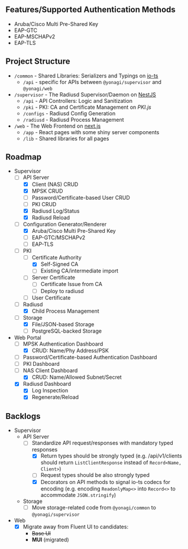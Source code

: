 ## Features/Supported Authentication Methods

-   Aruba/Cisco Multi Pre-Shared Key
-   EAP-GTC
-   EAP-MSCHAPv2
-   EAP-TLS

## Project Structure

-   `/common` - Shared Libraries: Serializers and Typings on [io-ts](https://github.com/gcanti/io-ts)
    -   `/api` - specific for APIs between `@yonagi/supervisor` and `@yonagi/web`
-   `/supervisor` - The Radiusd Supervisor/Daemon on [NestJS](https://github.com/nestjs/nest)
    -   `/api` - API Controllers: Logic and Sanitization
    -   `/pki` - PKI: CA and Certificate Management on _PKI.js_
    -   `/configs` - Radiusd Config Generation
    -   `/radiusd` - Radiusd Process Management
-   `/web` - The Web Frontend on [next.js](https://github.com/vercel/next.js)
    -   `/app` - React pages with some shiny server components
    -   `/lib` - Shared libraries for all pages

## Roadmap

-   Supervisor
    -   [ ] API Server
        -   [x] Client (NAS) CRUD
        -   [x] MPSK CRUD
        -   [ ] Password/Certificate-based User CRUD
        -   [ ] PKI CRUD
        -   [x] Radiusd Log/Status
        -   [x] Radiusd Reload
    -   [ ] Configuration Generator/Renderer
        -   [x] Aruba/Cisco Multi Pre-Shared Key
        -   [ ] EAP-GTC/MSCHAPv2
        -   [ ] EAP-TLS
    -   [ ] PKI
        -   [ ] Certificate Authority
            -   [x] Self-Signed CA
            -   [ ] Existing CA/intermediate import
        -   [ ] Server Certificate
            -   [ ] Certificate Issue from CA
            -   [ ] Deploy to radiusd
        -   [ ] User Certificate
    -   [ ] Radiusd
        -   [x] Child Process Management
    -   [ ] Storage
        -   [x] File/JSON-based Storage
        -   [ ] PostgreSQL-backed Storage
-   Web Portal
    -   [ ] MPSK Authentication Dashboard
        -   [x] CRUD: Name/Phy Address/PSK
    -   [ ] Password/Certificate-based Authentication Dashboard
    -   [ ] PKI Dashboard
    -   [ ] NAS Client Dashboard
        -   [x] CRUD: Name/Allowed Subnet/Secret
    -   [x] Radiusd Dashboard
        -   [x] Log Inspection
        -   [x] Regenerate/Reload

## Backlogs

-   Supervisor
    -   API Server
        -   [ ] Standardize API request/responses with mandatory typed responses
            -   [x] Return types should be strongly typed (e.g. /api/v1/clients should return `ListClientResponse` instead of `Record<Name, Client>`)
            -   [ ] Request types should be also strongly typed
            -   [x] Decorators on API methods to signal io-ts codecs for encoding (e.g. encoding `ReadonlyMap<>` into `Record<>` to accommodate `JSON.stringify`)
    -   Storage
        -   [ ] Move storage-related code from `@yonagi/common` to `@yonagi/supervisor`
-   Web
    -   [x] Migrate away from Fluent UI to candidates:
        -   ~~Base UI~~
        -   **MUI** (migrated)
